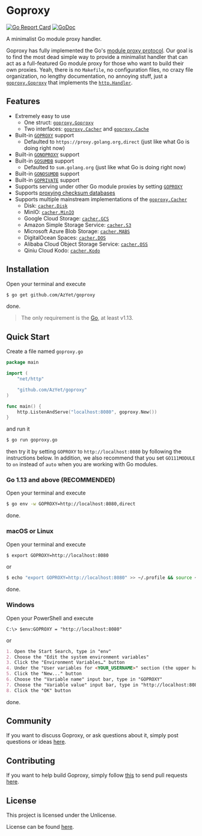 # Goproxy

[![Go Report Card](https://goreportcard.com/badge/github.com/AzYet/goproxy)](https://goreportcard.com/report/github.com/AzYet/goproxy)
[![GoDoc](https://godoc.org/github.com/AzYet/goproxy?status.svg)](https://godoc.org/github.com/AzYet/goproxy)

A minimalist Go module proxy handler.

Goproxy has fully implemented the Go's
[module proxy protocol](https://golang.org/cmd/go/#hdr-Module_proxy_protocol).
Our goal is to find the most dead simple way to provide a minimalist handler
that can act as a full-featured Go module proxy for those who want to build
their own proxies. Yeah, there is no `Makefile`, no configuration files, no
crazy file organization, no lengthy documentation, no annoying stuff, just a
[`goproxy.Goproxy`](https://godoc.org/github.com/AzYet/goproxy#Goproxy) that
implements the [`http.Handler`](https://godoc.org/net/http#Handler).

## Features

* Extremely easy to use
	* One struct: [`goproxy.Goproxy`](https://godoc.org/github.com/AzYet/goproxy#Goproxy)
	* Two interfaces: [`goproxy.Cacher`](https://godoc.org/github.com/AzYet/goproxy#Cacher) and [`goproxy.Cache`](https://godoc.org/github.com/AzYet/goproxy#Cache)
* Built-in [`GOPROXY`](https://golang.org/cmd/go/#hdr-Environment_variables) support
	* Defaulted to `https://proxy.golang.org,direct` (just like what Go is doing right now)
* Built-in [`GONOPROXY`](https://golang.org/cmd/go/#hdr-Environment_variables) support
* Built-in [`GOSUMDB`](https://golang.org/cmd/go/#hdr-Environment_variables) support
	* Defaulted to `sum.golang.org` (just like what Go is doing right now)
* Built-in [`GONOSUMDB`](https://golang.org/cmd/go/#hdr-Environment_variables) support
* Built-in [`GOPRIVATE`](https://golang.org/cmd/go/#hdr-Environment_variables) support
* Supports serving under other Go module proxies by setting [`GOPROXY`](https://golang.org/cmd/go/#hdr-Environment_variables)
* Supports [proxying checksum databases](http://golang.org/design/25530-sumdb#proxying-a-checksum-database)
* Supports multiple mainstream implementations of the [`goproxy.Cacher`](https://godoc.org/github.com/AzYet/goproxy#Cacher)
	* Disk: [`cacher.Disk`](https://godoc.org/github.com/AzYet/goproxy/cacher#Disk)
	* MinIO: [`cacher.MinIO`](https://godoc.org/github.com/AzYet/goproxy/cacher#MinIO)
	* Google Cloud Storage: [`cacher.GCS`](https://godoc.org/github.com/AzYet/goproxy/cacher#GCS)
	* Amazon Simple Storage Service: [`cacher.S3`](https://godoc.org/github.com/AzYet/goproxy/cacher#S3)
	* Microsoft Azure Blob Storage: [`cacher.MABS`](https://godoc.org/github.com/AzYet/goproxy/cacher#MABS)
	* DigitalOcean Spaces: [`cacher.DOS`](https://godoc.org/github.com/AzYet/goproxy/cacher#DOS)
	* Alibaba Cloud Object Storage Service: [`cacher.OSS`](https://godoc.org/github.com/AzYet/goproxy/cacher#OSS)
	* Qiniu Cloud Kodo: [`cacher.Kodo`](https://godoc.org/github.com/AzYet/goproxy/cacher#Kodo)

## Installation

Open your terminal and execute

```bash
$ go get github.com/AzYet/goproxy
```

done.

> The only requirement is the [Go](https://golang.org), at least v1.13.

## Quick Start

Create a file named `goproxy.go`

```go
package main

import (
	"net/http"

	"github.com/AzYet/goproxy"
)

func main() {
	http.ListenAndServe("localhost:8080", goproxy.New())
}
```

and run it

```bash
$ go run goproxy.go
```

then try it by setting `GOPROXY` to `http://localhost:8080` by following the
instructions below. In addition, we also recommend that you set `GO111MODULE` to
`on` instead of `auto` when you are working with Go modules.

### Go 1.13 and above (RECOMMENDED)

Open your terminal and execute

```bash
$ go env -w GOPROXY=http://localhost:8080,direct
```

done.

### macOS or Linux

Open your terminal and execute

```bash
$ export GOPROXY=http://localhost:8080
```

or

```bash
$ echo "export GOPROXY=http://localhost:8080" >> ~/.profile && source ~/.profile
```

done.

### Windows

Open your PowerShell and execute

```poweshell
C:\> $env:GOPROXY = "http://localhost:8080"
```

or

```md
1. Open the Start Search, type in "env"
2. Choose the "Edit the system environment variables"
3. Click the "Environment Variables…" button
4. Under the "User variables for <YOUR_USERNAME>" section (the upper half)
5. Click the "New..." button
6. Choose the "Variable name" input bar, type in "GOPROXY"
7. Choose the "Variable value" input bar, type in "http://localhost:8080"
8. Click the "OK" button
```

done.

## Community

If you want to discuss Goproxy, or ask questions about it, simply post questions
or ideas [here](https://github.com/AzYet/goproxy/issues).

## Contributing

If you want to help build Goproxy, simply follow
[this](https://github.com/goproxy/goproxy/wiki/Contributing) to send pull
requests [here](https://github.com/AzYet/goproxy/pulls).

## License

This project is licensed under the Unlicense.

License can be found [here](LICENSE).

